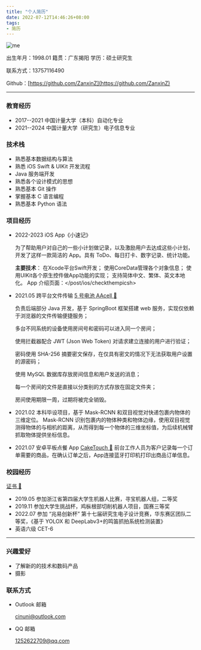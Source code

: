 ```yaml
---
title: "个人简历"
date: 2022-07-12T14:46:26+08:00
tags: 
- 简历
---
```



<!-- ![wo](https://i.postimg.cc/1thzq397/1.jpg) -->
![me](https://i.postimg.cc/KYWJnw5G/avatar-s.jpg)

出生年月：1998.01 籍贯：广东揭阳   学历：硕士研究生

联系方式：13757116490

Github：[https://github.com/ZanxinZ](https://github.com/ZanxinZ)

---

### 教育经历

- 2017--2021 中国计量大学（本科）自动化专业
- 2021--2024 中国计量大学（研究生）电子信息专业

### 技术栈

- 熟悉基本数据结构与算法
- 熟悉 iOS Swift & UIKit 开发流程
- Java 服务端开发
- 熟悉各个设计模式的思想
- 熟悉基本 Git 操作
- 掌握基本 C 语言编程
- 熟悉基本 Python 语法

### 项目经历

- 2022-2023 iOS App《小速记》
  
  为了帮助用户对自己的一些小计划做记录，以及激励用户去达成这些小计划，开发了这样一款简洁的 App。具有 ToDo、每日打卡、数字记录、统计功能。

  **主要技术**：
  在Xcode平台Swift开发；
  使用CoreData管理各个对象信息；
  使用UIKit各个原生控件做App功能的实现；
  支持简体中文、繁体、英文本地化。
  App 介绍页面：</post/ios/checkthempicsh>
  
- 2021.05 跨平台文件传输 [5 号电池 AAcell 🔗](https://aacell.me)
  
  负责后端部分 Java 开发，基于 SpringBoot 框架搭建 web 服务，实现仅依赖于浏览器的文件传输便捷服务；

  多台不同系统的设备使用房间号和密码可以进入同一个房间；

  使用拦截器配合 JWT (Json Web Token) 对请求建立连接的用户进行验证；

  密码使用 SHA-256 摘要密文保存，在仅具有密文的情况下无法获取用户设置的源密码；

  使用 MySQL 数据库存放房间信息和用户发送的消息；

  每一个房间的文件是直接以分类别的方式存放在固定文件夹；
  
  房间使用期限一周，过期将被完全销毁。

- 2021.02 本科毕设项目，基于 Mask-RCNN 和双目视觉对快递包裹内物体的三维定位。
  Mask-RCNN 识别包裹内的物体种类和物体边缘，使用双目视觉测得物体的与相机的距离，从而得到每一个物体的三维坐标值，为后续机械臂抓取物体提供坐标信息。
- 2021.07 安卓平板点餐 App [CakeTouch 🔗](https://github.com/ZanxinZ/CakeTouch)
  前台工作人员为客户记录每一个订单需要的商品，在确认订单之后，App连接蓝牙打印机打印出商品订单信息。

### 校园经历

[证书 🔗](/post/info/certificate)

- 2019.05 参加浙江省第四届大学生机器人比赛，寻宝机器人组，二等奖
- 2019.11 参加大学生挑战杯，鸡枞根部切削机器人项目，国赛三等奖
- 2022.07 参加 “兆易创新杯” 第十七届研究生电子设计竞赛，华东赛区团队二等奖，《基于 YOLOX 和 DeepLabv3+的鸣笛抓拍系统检测装置》
- 英语六级 CET-6

---

### 兴趣爱好

- 了解新的的技术和数码产品
- 摄影

### 联系方式

- Outlook 邮箱
  
  <cinuni@outlook.com>

- QQ 邮箱
  
  <1252622709@qq.com>
